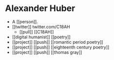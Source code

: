 # Alexander Huber

- A [[person]].
- [[twitter]] twitter.com/C18AH
  - [[pull]] [[C18AH]]
- [[digital humanist]] [[poetry]]
- [[project]] [[push]] [[romantic period poetry]]
- [[project]] [[push]] [[eighteenth century poetry]]
- [[project]] [[push]] [[thomas gray]]


